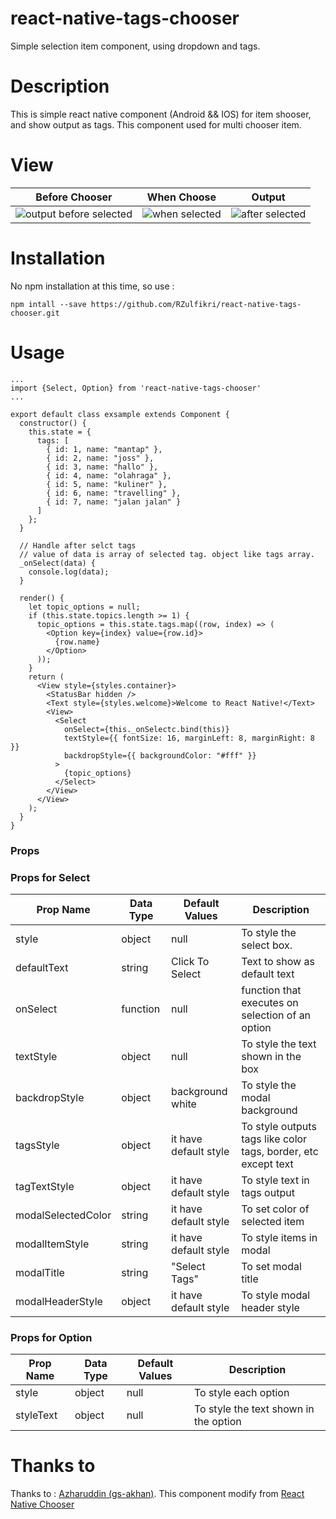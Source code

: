 # react-native-tags-chooser
Simple selection item component, using dropdown and tags.

# Description
This is simple react native component (Android && IOS) for item shooser, and show output as tags. This component used for multi chooser item.

# View

| Before Chooser | When Choose | Output |
| ----- | ----- | ----- |
| ![output before selected](http://i.imgur.com/zr75uWE.png) | ![when selected](http://i.imgur.com/R1iHkTT.png) | ![after selected](http://i.imgur.com/D1fxgKq.png) |

# Installation
No npm installation at this time, so use :

`npm intall --save https://github.com/RZulfikri/react-native-tags-chooser.git`

# Usage

```
...
import {Select, Option} from 'react-native-tags-chooser'
...

export default class exsample extends Component {
  constructor() {
    this.state = {
      tags: [
        { id: 1, name: "mantap" },
        { id: 2, name: "joss" },
        { id: 3, name: "hallo" },
        { id: 4, name: "olahraga" },
        { id: 5, name: "kuliner" },
        { id: 6, name: "travelling" },
        { id: 7, name: "jalan jalan" }
      ]
    };
  }

  // Handle after selct tags
  // value of data is array of selected tag. object like tags array.
  _onSelect(data) {
    console.log(data);
  }

  render() {
    let topic_options = null;
    if (this.state.topics.length >= 1) {
      topic_options = this.state.tags.map((row, index) => (
        <Option key={index} value={row.id}>
          {row.name}
        </Option>
      ));
    }
    return (
      <View style={styles.container}>
        <StatusBar hidden />
        <Text style={styles.welcome}>Welcome to React Native!</Text>
        <View>
          <Select
            onSelect={this._onSelectc.bind(this)}
            textStyle={{ fontSize: 16, marginLeft: 8, marginRight: 8 }}
            backdropStyle={{ backgroundColor: "#fff" }}
          >
            {topic_options}
          </Select>
        </View>
      </View>
    );
  }
}

```


### Props

### Props for Select

| Prop Name         | Data Type | Default Values  | Description                                      |
|-----------------  |-----------|-----------------|--------------------------------------------------|
| style             | object    | null            | To style the select box.                         |
| defaultText       | string    | Click To Select | Text to show as default text                     |
| onSelect          | function  | null            | function that executes on selection of an option |
| textStyle         | object    | null            | To style the text shown in the box               |
| backdropStyle     | object    | background white     | To style the modal background |
| tagsStyle         | object    | it have default style | To style outputs tags like color tags, border, etc except text     |
| tagTextStyle      | object    | it have default style | To style text in tags output                      |
| modalSelectedColor| string    | it have default style | To set color of selected item           |
| modalItemStyle    | string    | it have default style | To style items in modal     |
| modalTitle        | string    | "Select Tags"         | To set modal title                 |
| modalHeaderStyle  | object    | it have default style | To style modal header style                     |


### Props for Option


| Prop Name | Data Type | Default Values | Description                           |
|-----------|-----------|----------------|---------------------------------------|
| style     | object    | null           | To style each option                  |
| styleText | object    | null           | To style the text shown in the option |


# Thanks to

Thanks to : <a href="https://github.com/gs-akhan">Azharuddin (gs-akhan)</a>. This component modify from <a href="https://github.com/gs-akhan/react-native-chooser">React Native Chooser</a>
